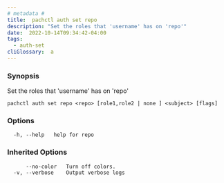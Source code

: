 ```yaml
---
# metadata # 
title:  pachctl auth set repo
description: "Set the roles that 'username' has on 'repo'"
date:  2022-10-14T09:34:42-04:00
tags:
  - auth-set
cliGlossary:  a
---
```


### Synopsis

Set the roles that 'username' has on 'repo'

```
pachctl auth set repo <repo> [role1,role2 | none ] <subject> [flags]
```

### Options

```
  -h, --help   help for repo
```

### Inherited Options

```
      --no-color   Turn off colors.
  -v, --verbose    Output verbose logs
```

